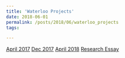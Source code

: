 ```yaml
---
title: 'Waterloo Projects'
date: 2018-06-01
permalink: /posts/2018/06/waterloo_projects
tags:

---
```

[April 2017](https://paiforsyth.github.io/files/project%20April%2017.pdf.)
[Dec 2017](https://github.com/paiforsyth/paiforsyth.github.io/blob/master/files/project%20dec%203.pdf)
[April 2018](https://github.com/paiforsyth/paiforsyth.github.io/blob/master/files/April20Report.pdf)
[Research Essay](https://github.com/paiforsyth/paiforsyth.github.io/blob/master/files/Applied_Math_Essay_dec9d.pdf)
